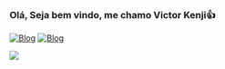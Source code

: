 ###     Olá, Seja bem vindo, me chamo Victor Kenji👍
[![Blog](https://img.shields.io/badge/Instagram-E4405F?style=for-the-badge&logo=instagram&logoColor=white)](https://www.instagram.com/0sakikenjii/) [![Blog](	https://img.shields.io/badge/LinkedIn-0077B5?style=for-the-badge&logo=linkedin&logoColor=white)](https://www.linkedin.com/in/victorkenjii/)

<img src="https://github-readme-stats.vercel.app/api/top-langs/?username=osakikenjii&layout=compact&hide_border=true&title_color=00bfbf&text_color=00bfbf&bg_color=0d1117" />


